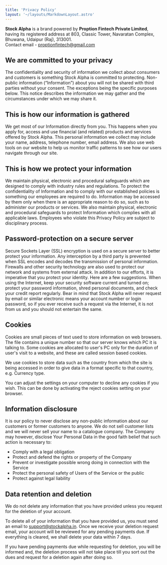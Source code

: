 ```yaml
---
title: 'Privacy Policy'
layout: '~/layouts/MarkdownLayout.astro'
---
```


**Stock Alpha** is a brand powered by **Proption Fintech Private Limited**, having its registered address at 803, Classic Tower, Navaratan Complex, Bhuwana, Udaipur (Raj), 313001.<br>Contact email - proptionfintech@gmail.com

## We are committed to your privacy

The confidentiality and security of information we collect about consumers and customers is something Stock Alpha is committed to protecting. Non-public information (“Information”) about you will not be shared with third parties without your consent. The exceptions being the specific purposes below. This notice describes the information we may gather and the circumstances under which we may share it.

## This is how our information is gathered

We get most of our Information directly from you. This happens when you apply for, access and use financial (and related) products and services offered by Stock Alpha. This personal information we collect may include your name, address, telephone number, email address. We also use web tools on our website to help us monitor traffic patterns to see how our users navigate through our site.

## This is how we protect your information

We maintain physical, electronic and procedural safeguards which are designed to comply with industry rules and regulations. To protect the confidentiality of Information and to comply with our established policies is something our employees are required to do. Information may be accessed by them only when there is an appropriate reason to do so, such as to administer our products or services. We also maintain physical, electronic and procedural safeguards to protect Information which complies with all applicable laws. Employees who violate this Privacy Policy are subject to disciplinary process.

## Password-protection on a secure server

Secure Sockets Layer (SSL) encryption is used on a secure server to better protect your information. Any interception by a third party is prevented when SSL encodes and decodes the transmission of personal information. Firewalls and other security technology are also used to protect our network and systems from external attack. In addition to our efforts, it is imperative that you protect your identity. Here are a few suggestions. When using the Internet, keep your security software current and turned on; protect your password information, shred personal documents, and check your credit report regularly. Bear in mind that Stock Alpha will never request by email or similar electronic means your account number or login password, so if you ever receive such a request via the Internet, it is not from us and you should not entertain the same.

## Cookies

Cookies are small pieces of text used to store information on web browsers. The file contains a unique number so that our server knows which PC it is talking to. Some cookies are allocated to user's PC only for the duration of user's visit to a website, and these are called session based cookies.

We use cookies to store data such as the country from which the site is being accessed in order to give data in a format specific to that country, e.g. Currency type.

You can adjust the settings on your computer to decline any cookies if you wish. This can be done by activating the reject cookies setting on your browser.

## Information disclosure

It is our policy to never disclose any non-public information about our customers or former customers to anyone. We do not sell customer lists and we will never sell your name to a catalogue company.
The Company may however, disclose Your Personal Data in the good faith belief that such action is necessary to:

- Comply with a legal obligation
- Protect and defend the rights or property of the Company
- Prevent or investigate possible wrong doing in connection with the Service
- Protect the personal safety of Users of the Service or the public
- Protect against legal liability

## Data retention and deletion

We do not delete any information that you have provided unless you request for the deletion of your account.

To delete all of your information that you have provided us, you must send an email to [support@stockalpha.in](mailto:support@stockalpha.in). Once we receive your deletion request email, your account will be reviewed for any pending payments due. If everything is cleared, we shall delete your data within 7 days.

If you have pending payments due while requesting for deletion, you will be informed and, the deletion process will not take place till you sort out the dues and request for a deletion again after doing so.
